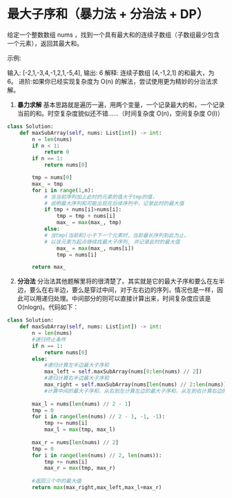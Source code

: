 # 最大子序和（暴力法 + 分治法 + DP）

给定一个整数数组 nums ，找到一个具有最大和的连续子数组（子数组最少包含一个元素），返回其最大和。

示例:

输入: [-2,1,-3,4,-1,2,1,-5,4],
输出: 6
解释: 连续子数组 [4,-1,2,1] 的和最大，为 6。
进阶:如果你已经实现复杂度为 O(n) 的解法，尝试使用更为精妙的分治法求解。



1. **暴力求解**
  基本思路就是遍历一遍，用两个变量，一个记录最大的和，一个记录当前的和。时空复杂度貌似还不错......（时间复杂度 O(n)，空间复杂度 O(l)）        

```python
class Solution:
    def maxSubArray(self, nums: List[int]) -> int:
        n = len(nums)
        if n < 1:
            return 0
        if n == 1:
            return nums[0]

        tmp = nums[0]
        max_ = tmp
        for i in range(1,n):
            # 当当前序列加上此时的元素的值大于tmp的值，
            # 说明最大序列和可能出现在后续序列中，记录此时的最大值
            if tmp + nums[i]>nums[i]:
                tmp = tmp + nums[i]
                max_ = max(max_, tmp)
            else:
            # 当tmp(当前和)小于下一个元素时，当前最长序列到此为止。
            # 以该元素为起点继续找最大子序列, 并记录此时的最大值
                max_ = max(max_, nums[i])
                tmp = nums[i]

        return max_

```


2. **分治法**
分治法其他题解里将的很清楚了。其实就是它的最大子序和要么在左半边，要么在右半边，要么是穿过中间，对于左右边的序列，情况也是一样，因此可以用递归处理。中间部分的则可以直接计算出来，时间复杂度应该是 O(nlogn)。代码如下：

```python
class Solution:
    def maxSubArray(self, nums: List[int]) -> int:
        n = len(nums)
        #递归终止条件
        if n == 1:
            return nums[0]
        else:
            #递归计算左半边最大子序和
            max_left = self.maxSubArray(nums[0:len(nums) // 2])
            #递归计算右半边最大子序和
            max_right = self.maxSubArray(nums[len(nums) // 2:len(nums)])
            #计算中间的最大子序和，从右到左计算左边的最大子序和，从左到右计算右边的最大子序和，再相加
        
        max_l = nums[len(nums) // 2 - 1]
        tmp = 0
        for i in range(len(nums) // 2 - 1, -1, -1):
            tmp += nums[i]
            max_l = max(tmp, max_l)
            
        max_r = nums[len(nums) // 2]
        tmp = 0
        for i in range(len(nums) // 2, len(nums)):
            tmp += nums[i]
            max_r = max(tmp, max_r)
            
        #返回三个中的最大值
        return max(max_right,max_left,max_l+max_r)
```


